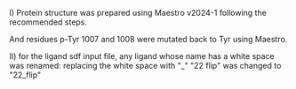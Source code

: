 I) Protein structure was prepared using Maestro v2024-1 following the recommended steps.

And residues p-Tyr 1007 and 1008 were mutated back to Tyr using Maestro.


II) for the ligand sdf input file, any ligand whose name has a white space was renamed: replacing the white space with "_"
"22 flip" was changed to "22_flip"
